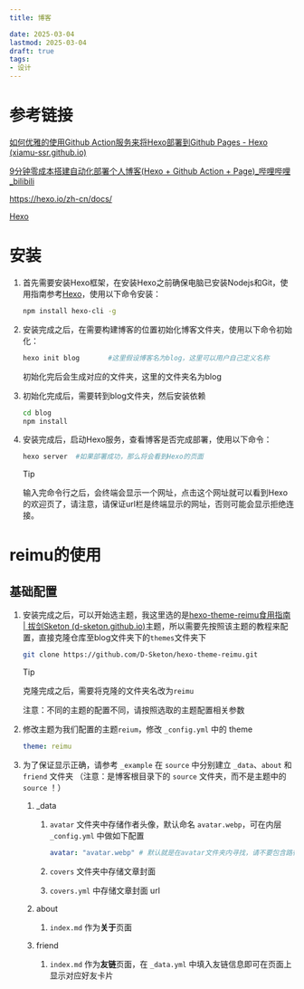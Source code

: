 ```yaml
---
title: 博客

date: 2025-03-04
lastmod: 2025-03-04
draft: true
tags:
- 设计
---
```




# 参考链接

[如何优雅的使用Github Action服务来将Hexo部署到Github Pages - Hexo (xiamu-ssr.github.io)](https://xiamu-ssr.github.io/Hexo/2024/06/19/2024-H1/2024-06-19-12-31-52/)

[9分钟零成本搭建自动化部署个人博客(Hexo + Github Action + Page)_哔哩哔哩_bilibili](https://www.bilibili.com/video/BV1xTgTemEDU/?spm_id_from=333.1007.top_right_bar_window_history.content.click&vd_source=5ea6f41e42b6976d234828ae5251a055)

https://hexo.io/zh-cn/docs/

[Hexo](https://hexo.io/zh-cn/)

# 安装

1. 首先需要安装Hexo框架，在安装Hexo之前确保电脑已安装Nodejs和Git，使用指南参考[Hexo](https://hexo.io/zh-cn/)，使用以下命令安装：

   ```bash
   npm install hexo-cli -g
   ```

2. 安装完成之后，在需要构建博客的位置初始化博客文件夹，使用以下命令初始化：

   ```bash
   hexo init blog		#这里假设博客名为blog，这里可以用户自己定义名称
   ```

   初始化完后会生成对应的文件夹，这里的文件夹名为blog

3. 初始化完成后，需要转到blog文件夹，然后安装依赖

   ```bash
   cd blog
   npm install
   ```

4. 安装完成后，启动Hexo服务，查看博客是否完成部署，使用以下命令：

   ```bash
   hexo server	#如果部署成功，那么将会看到Hexo的页面
   ```

   > [!tip]
   >
   > 输入完命令行之后，会终端会显示一个网址，点击这个网址就可以看到Hexo的欢迎页了，请注意，请保证url栏是终端显示的网址，否则可能会显示拒绝连接。

# reimu的使用

## 基础配置

1. 安装完成之后，可以开始选主题，我这里选的是[hexo-theme-reimu食用指南 | 拔剑Sketon (d-sketon.github.io)](https://d-sketon.github.io/20230707/hexo-theme-reimu-guide/)主题，所以需要先按照该主题的教程来配置，直接克隆仓库至blog文件夹下的`themes`文件夹下

   ```bash
   git clone https://github.com/D-Sketon/hexo-theme-reimu.git
   ```

   > [!tip] 
   >
   > 克隆完成之后，需要将克隆的文件夹名改为`reimu`
   >
   > 注意：不同的主题的配置不同，请按照选取的主题配置相关参数

2. 修改主题为我们配置的主题`reium`，修改 `_config.yml` 中的 theme

   ```yml
   theme: reimu
   ```

3. 为了保证显示正确，请参考 `_example` 在 `source` 中分别建立 `_data`、`about` 和 `friend` 文件夹 （注意：是博客根目录下的 `source` 文件夹，而不是主题中的 `source` ！）

   1. _data

      1. `avatar` 文件夹中存储作者头像，默认命名 `avatar.webp`，可在内层 `_config.yml` 中做如下配置

         ```yml
         avatar: "avatar.webp" # 默认就是在avatar文件夹内寻找，请不要包含路径，否则会404
         ```

      2. `covers` 文件夹中存储文章封面

      3. `covers.yml` 中存储文章封面 url

   2. about

      1. `index.md` 作为**关于**页面

   3. friend

      1. `index.md` 作为**友链**页面，在 `_data.yml` 中填入友链信息即可在页面上显示对应好友卡片




































































































